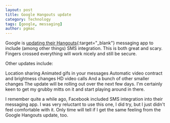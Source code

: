 ```yaml
---
layout: post
title: Google Hangouts update
category: Technology
tags: [google, messaging]
author: pgmac
---
```

Google is [updating their Hangouts](http://googleblog.blogspot.com.au/2013/10/google-hangouts-and-photos-save-some.html){:target="_blank"} messaging app to include (among other things) SMS integration.  This is both great and scary.  Fingers crossed everything will work nicely and still be secure.

Other updates include:

Location sharing
Animated gifs in your messages
Automatic video contract and brightness changes
HD video calls
And a bunch of other smaller changes
The update will be rolling out over the next few days.  I'm certainly keen to get my grubby mitts on it and start playing around in there.

I remember quite a while ago, Facebook included SMS integration into their messaging app.  I was very reluctant to use this one, I did try, but I just didn't feel comfortable with it.  Only time will tell if I get the same feeling from the Google Hangouts update, too.
